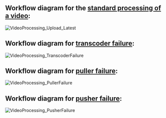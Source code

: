 ## Workflow diagram for the [standard processing of a video](scope.md#client-requests-processing-of-video):
![VideoProcessing_Upload_Latest](https://github.com/S24-Capstone-Distributed/General-4020/assets/76976043/97951c8c-0161-4bb0-afc8-37488e65e15a)

## Workflow diagram for [transcoder failure](scope.md#transcoder-container-failure-and-recovery):
![VideoProcessing_TranscoderFailure](https://github.com/S24-Capstone-Distributed/General-4020/assets/76976043/5092b114-6328-4f9e-bffe-826f611980e9)

## Workflow diagram for [puller failure](scope.md#container-failure-puller):
![VideoProcessing_PullerFailure](https://github.com/S24-Capstone-Distributed/General-4020/assets/76976043/f3b75672-a99e-4009-bf82-4072983337be)

## Workflow diagram for [pusher failure](scope.md#container-failure-pusher):
![VideoProcessing_PusherFailure](https://github.com/S24-Capstone-Distributed/General-4020/assets/76976043/e6cdad01-d08f-4699-a8a1-553c39fc7300)
